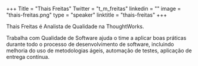 +++
Title = "Thais Freitas"
Twitter = "t_m_freitas"
linkedin = ""
image = "thais-freitas.png"
type = "speaker"
linktitle = "thais-freitas"
+++

Thais Freitas é Analista de Qualidade na ThoughtWorks.

Trabalha com Qualidade de Software ajuda o time a aplicar boas práticas durante todo o processo de desenvolvimento de software, incluindo melhoria do uso de metodologias ágeis, automação de testes, aplicação de entrega contínua.
